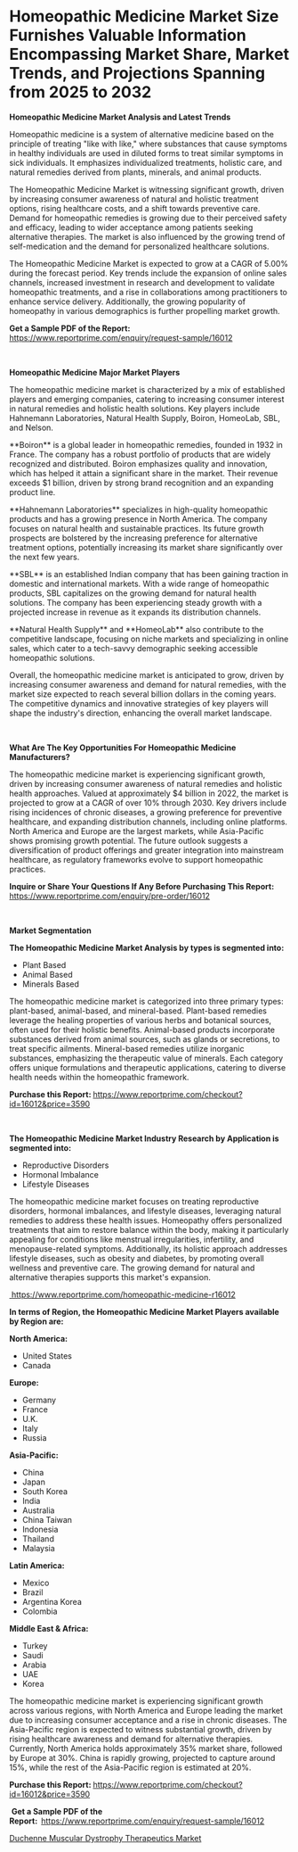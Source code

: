 <p><h1>Homeopathic Medicine Market Size Furnishes Valuable Information Encompassing Market Share, Market Trends, and Projections Spanning from 2025 to 2032</h1></p><p><strong>Homeopathic Medicine Market Analysis and Latest Trends</strong></p>
<p><p>Homeopathic medicine is a system of alternative medicine based on the principle of treating "like with like," where substances that cause symptoms in healthy individuals are used in diluted forms to treat similar symptoms in sick individuals. It emphasizes individualized treatments, holistic care, and natural remedies derived from plants, minerals, and animal products.</p><p>The Homeopathic Medicine Market is witnessing significant growth, driven by increasing consumer awareness of natural and holistic treatment options, rising healthcare costs, and a shift towards preventive care. Demand for homeopathic remedies is growing due to their perceived safety and efficacy, leading to wider acceptance among patients seeking alternative therapies. The market is also influenced by the growing trend of self-medication and the demand for personalized healthcare solutions.</p><p>The Homeopathic Medicine Market is expected to grow at a CAGR of 5.00% during the forecast period. Key trends include the expansion of online sales channels, increased investment in research and development to validate homeopathic treatments, and a rise in collaborations among practitioners to enhance service delivery. Additionally, the growing popularity of homeopathy in various demographics is further propelling market growth.</p></p>
<p><strong>Get a Sample PDF of the Report:&nbsp;</strong> <a href="https://www.reportprime.com/enquiry/request-sample/16012?utm_campaign=3530&utm_medium=2&utm_source=Github&utm_content=ia&utm_term=20032025&utm_id=homeopathic-medicine">https://www.reportprime.com/enquiry/request-sample/16012</a></p>
<p>&nbsp;</p>
<p><strong>Homeopathic Medicine Major Market Players</strong></p>
<p><p>The homeopathic medicine market is characterized by a mix of established players and emerging companies, catering to increasing consumer interest in natural remedies and holistic health solutions. Key players include Hahnemann Laboratories, Natural Health Supply, Boiron, HomeoLab, SBL, and Nelson.</p><p>**Boiron** is a global leader in homeopathic remedies, founded in 1932 in France. The company has a robust portfolio of products that are widely recognized and distributed. Boiron emphasizes quality and innovation, which has helped it attain a significant share in the market. Their revenue exceeds $1 billion, driven by strong brand recognition and an expanding product line.</p><p>**Hahnemann Laboratories** specializes in high-quality homeopathic products and has a growing presence in North America. The company focuses on natural health and sustainable practices. Its future growth prospects are bolstered by the increasing preference for alternative treatment options, potentially increasing its market share significantly over the next few years.</p><p>**SBL** is an established Indian company that has been gaining traction in domestic and international markets. With a wide range of homeopathic products, SBL capitalizes on the growing demand for natural health solutions. The company has been experiencing steady growth with a projected increase in revenue as it expands its distribution channels.</p><p>**Natural Health Supply** and **HomeoLab** also contribute to the competitive landscape, focusing on niche markets and specializing in online sales, which cater to a tech-savvy demographic seeking accessible homeopathic solutions.</p><p>Overall, the homeopathic medicine market is anticipated to grow, driven by increasing consumer awareness and demand for natural remedies, with the market size expected to reach several billion dollars in the coming years. The competitive dynamics and innovative strategies of key players will shape the industry's direction, enhancing the overall market landscape.</p></p>
<p>&nbsp;</p>
<p><strong>What Are The Key Opportunities For Homeopathic Medicine Manufacturers?</strong></p>
<p><p>The homeopathic medicine market is experiencing significant growth, driven by increasing consumer awareness of natural remedies and holistic health approaches. Valued at approximately $4 billion in 2022, the market is projected to grow at a CAGR of over 10% through 2030. Key drivers include rising incidences of chronic diseases, a growing preference for preventive healthcare, and expanding distribution channels, including online platforms. North America and Europe are the largest markets, while Asia-Pacific shows promising growth potential. The future outlook suggests a diversification of product offerings and greater integration into mainstream healthcare, as regulatory frameworks evolve to support homeopathic practices.</p></p>
<p><strong>Inquire or Share Your Questions If Any Before Purchasing This Report:</strong> <a href="https://www.reportprime.com/enquiry/pre-order/16012?utm_campaign=3530&utm_medium=2&utm_source=Github&utm_content=ia&utm_term=20032025&utm_id=homeopathic-medicine">https://www.reportprime.com/enquiry/pre-order/16012</a></p>
<p>&nbsp;</p>
<p><strong>Market Segmentation</strong></p>
<p><strong>The Homeopathic Medicine Market Analysis by types is segmented into:</strong></p>
<p><ul><li>Plant Based</li><li>Animal Based</li><li>Minerals Based</li></ul></p>
<p><p>The homeopathic medicine market is categorized into three primary types: plant-based, animal-based, and mineral-based. Plant-based remedies leverage the healing properties of various herbs and botanical sources, often used for their holistic benefits. Animal-based products incorporate substances derived from animal sources, such as glands or secretions, to treat specific ailments. Mineral-based remedies utilize inorganic substances, emphasizing the therapeutic value of minerals. Each category offers unique formulations and therapeutic applications, catering to diverse health needs within the homeopathic framework.</p></p>
<p><strong>Purchase this Report:&nbsp;</strong><a href="https://www.reportprime.com/checkout?id=16012&price=3590&utm_campaign=3530&utm_medium=2&utm_source=Github&utm_content=ia&utm_term=20032025&utm_id=homeopathic-medicine">https://www.reportprime.com/checkout?id=16012&price=3590</a></p>
<p>&nbsp;</p>
<p><strong>The Homeopathic Medicine Market Industry Research by Application is segmented into:</strong></p>
<p><ul><li>Reproductive Disorders</li><li>Hormonal Imbalance</li><li>Lifestyle Diseases</li></ul></p>
<p><p>The homeopathic medicine market focuses on treating reproductive disorders, hormonal imbalances, and lifestyle diseases, leveraging natural remedies to address these health issues. Homeopathy offers personalized treatments that aim to restore balance within the body, making it particularly appealing for conditions like menstrual irregularities, infertility, and menopause-related symptoms. Additionally, its holistic approach addresses lifestyle diseases, such as obesity and diabetes, by promoting overall wellness and preventive care. The growing demand for natural and alternative therapies supports this market's expansion.</p></p>
<p><a href="https://www.reportprime.com/homeopathic-medicine-r16012?utm_campaign=3530&utm_medium=2&utm_source=Github&utm_content=ia&utm_term=20032025&utm_id=homeopathic-medicine">&nbsp;https://www.reportprime.com/homeopathic-medicine-r16012</a></p>
<p><strong>In terms of Region, the Homeopathic Medicine Market Players available by Region are:</strong></p>
<p>
    <p> <strong> North America: </strong>
        <ul>
            <li>United States</li>
            <li>Canada</li>
        </ul>
        </p> 
    <p> <strong> Europe: </strong>
        <ul>
            <li>Germany</li>
            <li>France</li>
            <li>U.K.</li>
            <li>Italy</li>
            <li>Russia</li>
        </ul>
        </p> 
    <p> <strong> Asia-Pacific: </strong>
        <ul>
            <li>China</li>
            <li>Japan</li>
            <li>South Korea</li>
            <li>India</li>
            <li>Australia</li>
            <li>China Taiwan</li>
            <li>Indonesia</li>
            <li>Thailand</li>
            <li>Malaysia</li>
        </ul>
        </p> 
    <p> <strong> Latin America: </strong>
        <ul>
            <li>Mexico</li>
            <li>Brazil</li>
            <li>Argentina Korea</li>
            <li>Colombia</li>
        </ul>
        </p> 
    <p> <strong> Middle East & Africa: </strong>
        <ul>
            <li>Turkey</li>
            <li>Saudi</li>
            <li>Arabia</li>
            <li>UAE</li>
            <li>Korea</li>
        </ul>
    </p>
    </p>
<p><p>The homeopathic medicine market is experiencing significant growth across various regions, with North America and Europe leading the market due to increasing consumer acceptance and a rise in chronic diseases. The Asia-Pacific region is expected to witness substantial growth, driven by rising healthcare awareness and demand for alternative therapies. Currently, North America holds approximately 35% market share, followed by Europe at 30%. China is rapidly growing, projected to capture around 15%, while the rest of the Asia-Pacific region is estimated at 20%.</p></p>
<p><strong>Purchase this Report: </strong><a href="https://www.reportprime.com/checkout?id=16012&price=3590&utm_campaign=3530&utm_medium=2&utm_source=Github&utm_content=ia&utm_term=20032025&utm_id=homeopathic-medicine">https://www.reportprime.com/checkout?id=16012&price=3590</a></p>
<p>&nbsp;<strong>Get a Sample PDF of the Report:&nbsp;&nbsp;</strong><a href="https://www.reportprime.com/enquiry/request-sample/16012?utm_campaign=3530&utm_medium=2&utm_source=Github&utm_content=ia&utm_term=20032025&utm_id=homeopathic-medicine">https://www.reportprime.com/enquiry/request-sample/16012</a></p>
<p><strong></strong></p>
<p><p><a href="https://github.com/kaidaloeckf7/Market-Research-Report-List-1/blob/main/duchenne-muscular-dystrophy-therapeutics-market.md?utm_campaign=3530&utm_medium=2&utm_source=Github&utm_content=ia&utm_term=20032025&utm_id=homeopathic-medicine">Duchenne Muscular Dystrophy Therapeutics Market</a></p></p>